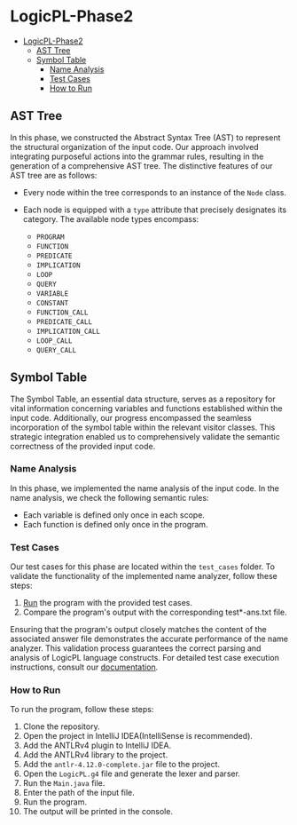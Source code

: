 # LogicPL-Phase2

- [LogicPL-Phase2](#logicpl-phase2)
  - [AST Tree](#ast-tree)
  - [Symbol Table](#symbol-table)
	- [Name Analysis](#name-analysis)
	- [Test Cases](#test-cases)
	- [How to Run](#how-to-run)
	
## AST Tree

In this phase, we constructed the Abstract Syntax Tree (AST) to represent the structural organization of the input code. Our approach involved integrating purposeful actions into the grammar rules, resulting in the generation of a comprehensive AST tree. The distinctive features of our AST tree are as follows:

- Every node within the tree corresponds to an instance of the `Node` class.
- Each node is equipped with a `type` attribute that precisely designates its category. The available node types encompass:

  - `PROGRAM`
  - `FUNCTION`
  - `PREDICATE`
  - `IMPLICATION`
  - `LOOP`
  - `QUERY`
  - `VARIABLE`
  - `CONSTANT`
  - `FUNCTION_CALL`
  - `PREDICATE_CALL`
  - `IMPLICATION_CALL`
  - `LOOP_CALL`
  - `QUERY_CALL`

## Symbol Table

The Symbol Table, an essential data structure, serves as a repository for vital information concerning variables and functions established within the input code. Additionally, our progress encompassed the seamless incorporation of the symbol table within the relevant visitor classes. This strategic integration enabled us to comprehensively validate the semantic correctness of the provided input code.

### Name Analysis
In this phase, we implemented the name analysis of the input code. In the name analysis, we check the following semantic rules:
- Each variable is defined only once in each scope.
- Each function is defined only once in the program.

### Test Cases
Our test cases for this phase are located within the `test_cases` folder. To validate the functionality of the implemented name analyzer, follow these steps:

1. [Run](how-to-run) the program with the provided test cases.
2. Compare the program's output with the corresponding test*-ans.txt file.

Ensuring that the program's output closely matches the content of the associated answer file demonstrates the accurate performance of the name analyzer. This validation process guarantees the correct parsing and analysis of LogicPL language constructs. For detailed test case execution instructions, consult our [documentation](how-to-run).

### How to Run
To run the program, follow these steps:
1. Clone the repository.
2. Open the project in IntelliJ IDEA(IntelliSense is recommended).
3. Add the ANTLRv4 plugin to IntelliJ IDEA.
4. Add the ANTLRv4 library to the project.
5. Add the `antlr-4.12.0-complete.jar` file to the project.
6. Open the `LogicPL.g4` file and generate the lexer and parser.
7. Run the `Main.java` file.
8. Enter the path of the input file.
9. Run the program.
10. The output will be printed in the console.


    
